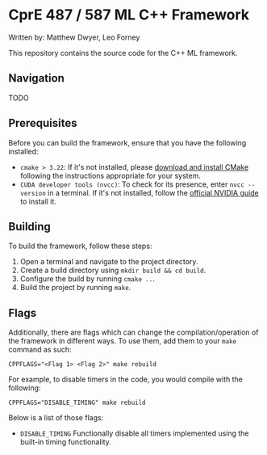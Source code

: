 # CprE 487 / 587 ML C++ Framework
Written by: Matthew Dwyer, Leo Forney

This repository contains the source code for the C++ ML framework.

## Navigation
TODO

## Prerequisites
Before you can build the framework, ensure that you have the following installed:
- `cmake > 3.22`: If it's not installed, please [download and install CMake](https://cmake.org/download/) following the instructions appropriate for your system.
- `CUDA developer tools (nvcc)`: To check for its presence, enter `nvcc --version` in a terminal. If it's not installed, follow the [official NVIDIA guide](https://docs.nvidia.com/cuda/cuda-installation-guide-linux/index.html) to install it.

## Building
To build the framework, follow these steps:
1. Open a terminal and navigate to the project directory.
2. Create a build directory using `mkdir build && cd build`.
3. Configure the build by running `cmake ..`.
4. Build the project by running `make`.

## Flags
Additionally, there are flags which can change the compilation/operation of the framework in different ways. To use them, add them to your `make` command as such:
```shell
CPPFLAGS="<Flag 1> <Flag 2>" make rebuild
```
For example, to disable timers in the code, you would compile with the following:
```shell
CPPFLAGS="DISABLE_TIMING" make rebuild
```

Below is a list of those flags:
- `DISABLE_TIMING` Functionally disable all timers implemented using the built-in timing functionality.


